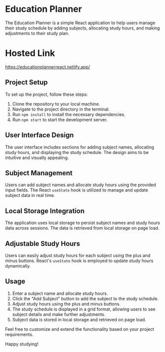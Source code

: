 # Education Planner

The Education Planner is a simple React application to help users manage their study schedule by adding subjects, allocating study hours, and making adjustments to their study plan.

# Hosted Link
https://educationplannerreact.netlify.app/

## Project Setup

To set up the project, follow these steps:

1. Clone the repository to your local machine.
2. Navigate to the project directory in the terminal.
3. Run `npm install` to install the necessary dependencies.
4. Run `npm start` to start the development server.

## User Interface Design

The user interface includes sections for adding subject names, allocating study hours, and displaying the study schedule. The design aims to be intuitive and visually appealing.

## Subject Management

Users can add subject names and allocate study hours using the provided input fields. The React `useState` hook is utilized to manage and update subject data in real time.

## Local Storage Integration

The application uses local storage to persist subject names and study hours data across sessions. The data is retrieved from local storage on page load.

## Adjustable Study Hours

Users can easily adjust study hours for each subject using the plus and minus buttons. React's `useState` hook is employed to update study hours dynamically.

## Usage

1. Enter a subject name and allocate study hours.
2. Click the "Add Subject" button to add the subject to the study schedule.
3. Adjust study hours using the plus and minus buttons.
4. The study schedule is displayed in a grid format, allowing users to see subject details and make further adjustments.
5. Subject data is stored in local storage and retrieved on page load.

Feel free to customize and extend the functionality based on your project requirements.

Happy studying!
